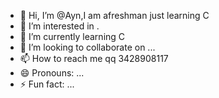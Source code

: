 - 👋 Hi, I’m @Ayn,I am afreshman just learning C
- 👀 I’m interested in .
- 🌱 I’m currently learning C
- 💞️ I’m looking to collaborate on ...
- 📫 How to reach me qq 3428908117
- 😄 Pronouns: ...
- ⚡ Fun fact: ...

<!---
Ayn2101/Ayn2101 is a ✨ special ✨ repository because its `README.md` (this file) appears on your GitHub profile.
You can click the Preview link to take a look at your changes.
--->
